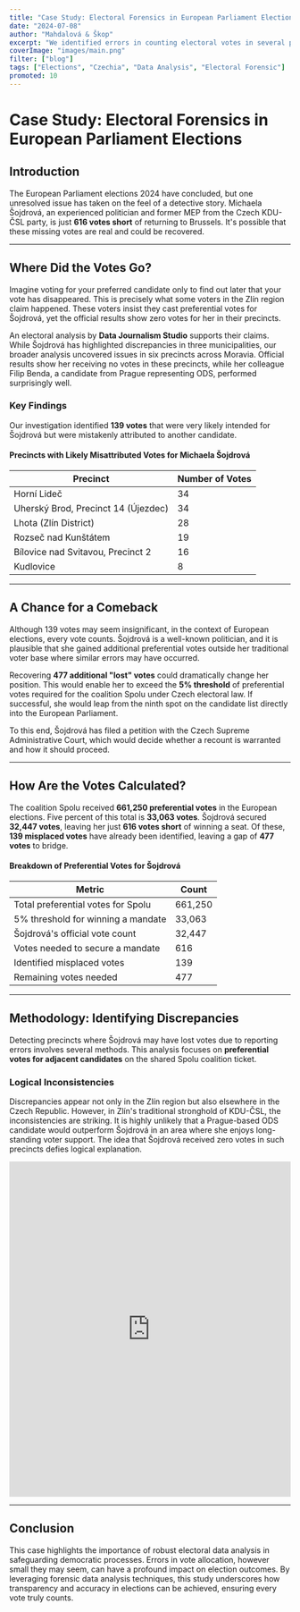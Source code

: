 ```yaml
---
title: "Case Study: Electoral Forensics in European Parliament Election"  
date: "2024-07-08"  
author: "Mahdalová & Škop"  
excerpt: "We identified errors in counting electoral votes in several polling stations."  
coverImage: "images/main.png"  
filter: ["blog"]  
tags: ["Elections", "Czechia", "Data Analysis", "Electoral Forensic"]
promoted: 10
---
```


# Case Study: Electoral Forensics in European Parliament Elections

## Introduction

The European Parliament elections 2024 have concluded, but one unresolved issue has taken on the feel of a detective story. Michaela Šojdrová, an experienced politician and former MEP from the Czech KDU-ČSL party, is just **616 votes short** of returning to Brussels. It's possible that these missing votes are real and could be recovered.

---

## Where Did the Votes Go?

Imagine voting for your preferred candidate only to find out later that your vote has disappeared. This is precisely what some voters in the Zlín region claim happened. These voters insist they cast preferential votes for Šojdrová, yet the official results show zero votes for her in their precincts.

An electoral analysis by **Data Journalism Studio** supports their claims. While Šojdrová has highlighted discrepancies in three municipalities, our broader analysis uncovered issues in six precincts across Moravia. Official results show her receiving no votes in these precincts, while her colleague Filip Benda, a candidate from Prague representing ODS, performed surprisingly well. 

### Key Findings

Our investigation identified **139 votes** that were very likely intended for Šojdrová but were mistakenly attributed to another candidate.

#### Precincts with Likely Misattributed Votes for Michaela Šojdrová

| Precinct                            | Number of Votes |
|-------------------------------------|-----------------|
| Horní Lideč                         | 34              |
| Uherský Brod, Precinct 14 (Újezdec) | 34              |
| Lhota (Zlín District)               | 28              |
| Rozseč nad Kunštátem                | 19              |
| Bílovice nad Svitavou, Precinct 2   | 16              |
| Kudlovice                           | 8               |

---

## A Chance for a Comeback

Although 139 votes may seem insignificant, in the context of European elections, every vote counts. Šojdrová is a well-known politician, and it is plausible that she gained additional preferential votes outside her traditional voter base where similar errors may have occurred.

Recovering **477 additional "lost" votes** could dramatically change her position. This would enable her to exceed the **5% threshold** of preferential votes required for the coalition Spolu under Czech electoral law. If successful, she would leap from the ninth spot on the candidate list directly into the European Parliament.

To this end, Šojdrová has filed a petition with the Czech Supreme Administrative Court, which would decide whether a recount is warranted and how it should proceed.

---

## How Are the Votes Calculated?

The coalition Spolu received **661,250 preferential votes** in the European elections. Five percent of this total is **33,063 votes**. Šojdrová secured **32,447 votes**, leaving her just **616 votes short** of winning a seat. Of these, **139 misplaced votes** have already been identified, leaving a gap of **477 votes** to bridge.

#### Breakdown of Preferential Votes for Šojdrová

| Metric                                   | Count    |
|------------------------------------------|----------|
| Total preferential votes for Spolu       | 661,250  |
| 5% threshold for winning a mandate       | 33,063   |
| Šojdrová's official vote count           | 32,447   |
| Votes needed to secure a mandate         | 616      |
| Identified misplaced votes               | 139      |
| Remaining votes needed                   | 477      |

---

## Methodology: Identifying Discrepancies

Detecting precincts where Šojdrová may have lost votes due to reporting errors involves several methods. This analysis focuses on **preferential votes for adjacent candidates** on the shared Spolu coalition ticket. 

### Logical Inconsistencies

Discrepancies appear not only in the Zlín region but also elsewhere in the Czech Republic. However, in Zlín's traditional stronghold of KDU-ČSL, the inconsistencies are striking. It is highly unlikely that a Prague-based ODS candidate would outperform Šojdrová in an area where she enjoys long-standing voter support. The idea that Šojdrová received zero votes in such precincts defies logical explanation.

<iframe src='https://flo.uri.sh/visualisation/21050485/embed' title='Interactive or visual content' className='flourish-embed-iframe' frameBorder='0' scrolling='no' width='100%' height='600px' sandbox='allow-same-origin allow-forms allow-scripts allow-downloads allow-popups allow-popups-to-escape-sandbox allow-top-navigation-by-user-activation'></iframe>

---

## Conclusion

This case highlights the importance of robust electoral data analysis in safeguarding democratic processes. Errors in vote allocation, however small they may seem, can have a profound impact on election outcomes. By leveraging forensic data analysis techniques, this study underscores how transparency and accuracy in elections can be achieved, ensuring every vote truly counts.
